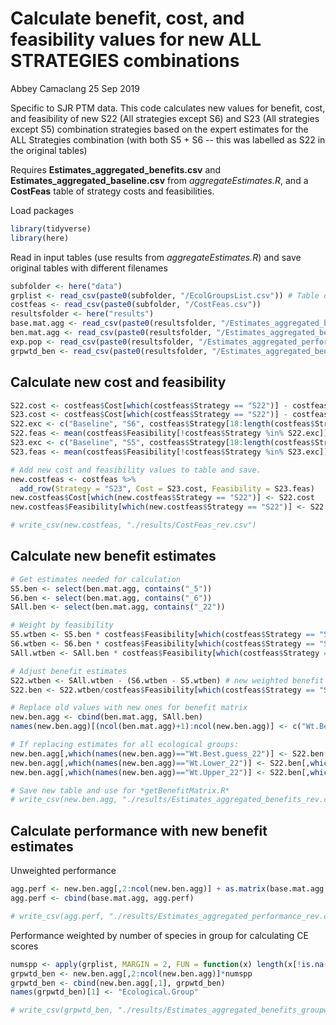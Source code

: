 Calculate benefit, cost, and feasibility values for new ALL STRATEGIES combinations
================
Abbey Camaclang
25 Sep 2019

Specific to SJR PTM data.
This code calculates new values for benefit, cost, and feasibility of new S22 (All strategies except S6) and S23 (All strategies except S5) combination strategies based on the expert estimates for the ALL Strategies combination (with both S5 + S6 -- this was labelled as S22 in the original tables)

Requires **Estimates\_aggregated\_benefits.csv** and **Estimates\_aggregated\_baseline.csv** from *aggregateEstimates.R*, and a **CostFeas** table of strategy costs and feasibilities.

Load packages

``` r
library(tidyverse)
library(here)
```

Read in input tables (use results from *aggregateEstimates.R*) and save original tables with different filenames

``` r
subfolder <- here("data")
grplist <- read_csv(paste0(subfolder, "/EcolGroupsList.csv")) # Table of species in each ecological group
costfeas <- read_csv(paste0(subfolder, "/CostFeas.csv")) 
resultsfolder <- here("results")
base.mat.agg <- read_csv(paste0(resultsfolder, "/Estimates_aggregated_baseline.csv"))
ben.mat.agg <- read_csv(paste0(resultsfolder, "/Estimates_aggregated_benefits.csv"))
exp.pop <- read_csv(paste0(resultsfolder, "/Estimates_aggregated_performance.csv"))
grpwtd_ben <- read_csv(paste0(resultsfolder, "/Estimates_aggregated_benefits_groupWtd.csv"))
```

Calculate new cost and feasibility
----------------------------------

``` r
S22.cost <- costfeas$Cost[which(costfeas$Strategy == "S22")] - costfeas$Cost[which(costfeas$Strategy == "S6")]
S23.cost <- costfeas$Cost[which(costfeas$Strategy == "S22")] - costfeas$Cost[which(costfeas$Strategy == "S5")]
S22.exc <- c("Baseline", "S6", costfeas$Strategy[18:length(costfeas$Strategy)]) # list of strategies to exclude from calculation of new feasibility
S22.feas <- mean(costfeas$Feasibility[!costfeas$Strategy %in% S22.exc])
S23.exc <- c("Baseline", "S5", costfeas$Strategy[18:length(costfeas$Strategy)]) # list of strategies to exclude from calculation of new feasibility
S23.feas <- mean(costfeas$Feasibility[!costfeas$Strategy %in% S23.exc])

# Add new cost and feasibility values to table and save.
new.costfeas <- costfeas %>%
  add_row(Strategy = "S23", Cost = S23.cost, Feasibility = S23.feas)
new.costfeas$Cost[which(new.costfeas$Strategy == "S22")] <- S22.cost
new.costfeas$Feasibility[which(new.costfeas$Strategy == "S22")] <- S22.feas

# write_csv(new.costfeas, "./results/CostFeas_rev.csv")
```

Calculate new benefit estimates
-------------------------------

``` r
# Get estimates needed for calculation
S5.ben <- select(ben.mat.agg, contains("_5"))
S6.ben <- select(ben.mat.agg, contains("_6"))
SAll.ben <- select(ben.mat.agg, contains("_22")) 

# Weight by feasibility
S5.wtben <- S5.ben * costfeas$Feasibility[which(costfeas$Strategy == "S5")]
S6.wtben <- S6.ben * costfeas$Feasibility[which(costfeas$Strategy == "S6")]
SAll.wtben <- SAll.ben * costfeas$Feasibility[which(costfeas$Strategy == "S22")]

# Adjust benefit estimates
S22.wtben <- SAll.wtben - (S6.wtben - S5.wtben) # new weighted benefit estimate 
S22.ben <- S22.wtben/costfeas$Feasibility[which(costfeas$Strategy == "S22")] # unweight to get values for benefit matrix

# Replace old values with new ones for benefit matrix
new.ben.agg <- cbind(ben.mat.agg, SAll.ben)
names(new.ben.agg)[(ncol(ben.mat.agg)+1):ncol(new.ben.agg)] <- c("Wt.Best.guess_23", "Wt.Lower_23", "Wt.Upper_23")

# If replacing estimates for all ecological groups:
new.ben.agg[,which(names(new.ben.agg)=="Wt.Best.guess_22")] <- S22.ben[,which(names(S22.ben)=="Wt.Best.guess_22")] 
new.ben.agg[,which(names(new.ben.agg)=="Wt.Lower_22")] <- S22.ben[,which(names(S22.ben)=="Wt.Lower_22")]
new.ben.agg[,which(names(new.ben.agg)=="Wt.Upper_22")] <- S22.ben[,which(names(S22.ben)=="Wt.Upper_22")]

# Save new table and use for *getBenefitMatrix.R*
# write_csv(new.ben.agg, "./results/Estimates_aggregated_benefits_rev.csv")
```

Calculate performance with new benefit estimates
------------------------------------------------

Unweighted performance

``` r
agg.perf <- new.ben.agg[,2:ncol(new.ben.agg)] + as.matrix(base.mat.agg[,2:ncol(base.mat.agg)])
agg.perf <- cbind(base.mat.agg, agg.perf)

# write_csv(agg.perf, "./results/Estimates_aggregated_performance_rev.csv")
```

Performance weighted by number of species in group for calculating CE scores

``` r
numspp <- apply(grplist, MARGIN = 2, FUN = function(x) length(x[!is.na(x)]) )
grpwtd_ben <- new.ben.agg[,2:ncol(new.ben.agg)]*numspp
grpwtd_ben <- cbind(new.ben.agg[,1], grpwtd_ben)
names(grpwtd_ben)[1] <- "Ecological.Group"

# write_csv(grpwtd_ben, "./results/Estimates_aggregated_benefits_groupwtd_rev.csv")
```
